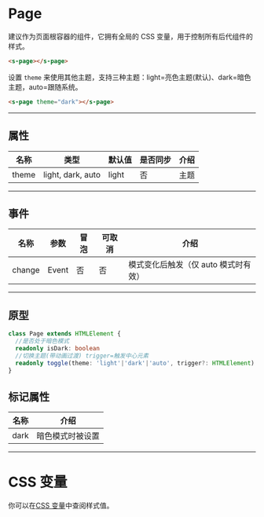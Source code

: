 # Page

建议作为页面根容器的组件，它拥有全局的 CSS 变量，用于控制所有后代组件的样式。

```html
<s-page></s-page>
```
设置 `theme` 来使用其他主题，支持三种主题：light=亮色主题(默认)、dark=暗色主题，auto=跟随系统。

```html
<s-page theme="dark"></s-page>
```

---

## 属性

| 名称  | 类型               | 默认值 | 是否同步 | 介绍 |
| ----- | ----------------- | ------ | ------- | ---- |
| theme | light, dark, auto | light  | 否      | 主题 |

---

## 事件

| 名称   | 参数   | 冒泡 | 可取消 | 介绍                               |
| ------ |------ |------| ------ |---------------------------------- |
| change | Event | 否   | 否     | 模式变化后触发（仅 auto 模式时有效） |

---

## 原型

```ts
class Page extends HTMLElement {
  //是否处于暗色模式
  readonly isDark: boolean
  //切换主题(带动画过渡) trigger=触发中心元素
  readonly toggle(theme: 'light'|'dark'|'auto', trigger?: HTMLElement): void
}
```

## 标记属性

| 名称 | 介绍            |
| ---- | -------------- |
| dark | 暗色模式时被设置 |

---

# CSS 变量

你可以在[CSS 变量](/style/css-var)中查阅样式值。